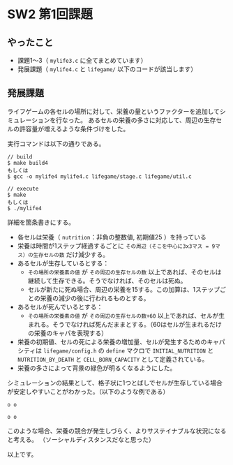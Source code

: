 # SW2 第1回課題

## やったこと

* 課題1〜3（ `mylife3.c` に全てまとめています）
* 発展課題（ `mylife4.c` と `lifegame/` 以下のコードが該当します）

## 発展課題

ライフゲームの各セルの場所に対して、栄養の量というファクターを追加してシミュレーションを行なった。
あるセルの栄養の多さに対応して、周辺の生存セルの許容量が増えるような条件づけをした。

実行コマンドは以下の通りである。

```
// build
$ make build4
もしくは
$ gcc -o mylife4 mylife4.c lifegame/stage.c lifegame/util.c

// execute
$ make
もしくは
$ ./mylife4
```

詳細を箇条書きにする。

* 各セルは栄養（ `nutrition`：非負の整数値, 初期値25 ）を持っている
* 栄養は時間が1ステップ経過するごとに `その周辺（そこを中心に3x3マス = 9マス）の生存セルの数` だけ減少する。
* あるセルが生存しているとする：
  * `その場所の栄養素の値` が `その周辺の生存セルの数` 以上であれば、そのセルは継続して生存できる。そうでなければ、そのセルは死ぬ。
  * セルが新たに死ぬ場合、周辺の栄養を15する。この加算は、1ステップごとの栄養の減少の後に行われるものとする。
* あるセルが死んでいるとする：
  * `その場所の栄養素の値` が `その周辺の生存セルの数+60` 以上であれば、セルが生まれる。そうでなければ死んだままとする。（60はセルが生まれるだけの栄養のキャパを表現する）
* 栄養の初期値、セルの死による栄養の増加量、セルが発生するためのキャパシティは `lifegame/config.h` の `define` マクロで `INITIAL_NUTRITION` と `NUTRITION_BY_DEATH` と `CELL_BORN_CAPACITY` として定義されている。
* 栄養の多さによって背景の緑色が明るくなるようにした。

シミュレーションの結果として、格子状に1つとばしでセルが生存している場合が安定しやすいことがわかった。（以下のような例である）

```
o o
   
o o
```

このような場合、栄養の競合が発生しづらく、よりサステイナブルな状況になると考える。
（ソーシャルディスタンスだなと思った）

以上です。
